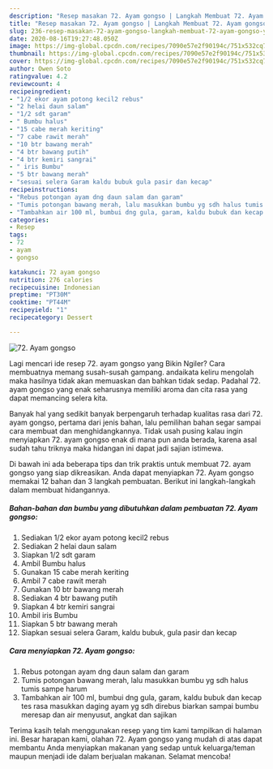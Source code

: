 ```yaml
---
description: "Resep masakan 72. Ayam gongso | Langkah Membuat 72. Ayam gongso Yang Enak dan Simpel"
title: "Resep masakan 72. Ayam gongso | Langkah Membuat 72. Ayam gongso Yang Enak dan Simpel"
slug: 236-resep-masakan-72-ayam-gongso-langkah-membuat-72-ayam-gongso-yang-enak-dan-simpel
date: 2020-08-16T19:27:48.050Z
image: https://img-global.cpcdn.com/recipes/7090e57e2f90194c/751x532cq70/72-ayam-gongso-foto-resep-utama.jpg
thumbnail: https://img-global.cpcdn.com/recipes/7090e57e2f90194c/751x532cq70/72-ayam-gongso-foto-resep-utama.jpg
cover: https://img-global.cpcdn.com/recipes/7090e57e2f90194c/751x532cq70/72-ayam-gongso-foto-resep-utama.jpg
author: Owen Soto
ratingvalue: 4.2
reviewcount: 4
recipeingredient:
- "1/2 ekor ayam potong kecil2 rebus"
- "2 helai daun salam"
- "1/2 sdt garam"
- " Bumbu halus"
- "15 cabe merah keriting"
- "7 cabe rawit merah"
- "10 btr bawang merah"
- "4 btr bawang putih"
- "4 btr kemiri sangrai"
- " iris Bumbu"
- "5 btr bawang merah"
- "sesuai selera Garam kaldu bubuk gula pasir dan kecap"
recipeinstructions:
- "Rebus potongan ayam dng daun salam dan garam"
- "Tumis potongan bawang merah, lalu masukkan bumbu yg sdh halus tumis sampe harum"
- "Tambahkan air 100 ml, bumbui dng gula, garam, kaldu bubuk dan kecap tes rasa masukkan daging ayam yg sdh direbus biarkan sampai bumbu meresap dan air menyusut, angkat dan sajikan"
categories:
- Resep
tags:
- 72
- ayam
- gongso

katakunci: 72 ayam gongso 
nutrition: 276 calories
recipecuisine: Indonesian
preptime: "PT30M"
cooktime: "PT44M"
recipeyield: "1"
recipecategory: Dessert

---
```



![72. Ayam gongso](https://img-global.cpcdn.com/recipes/7090e57e2f90194c/751x532cq70/72-ayam-gongso-foto-resep-utama.jpg)

Lagi mencari ide resep 72. ayam gongso yang Bikin Ngiler? Cara membuatnya memang susah-susah gampang. andaikata keliru mengolah maka hasilnya tidak akan memuaskan dan bahkan tidak sedap. Padahal 72. ayam gongso yang enak seharusnya memiliki aroma dan cita rasa yang dapat memancing selera kita.



Banyak hal yang sedikit banyak berpengaruh terhadap kualitas rasa dari 72. ayam gongso, pertama dari jenis bahan, lalu pemilihan bahan segar sampai cara membuat dan menghidangkannya. Tidak usah pusing kalau ingin menyiapkan 72. ayam gongso enak di mana pun anda berada, karena asal sudah tahu triknya maka hidangan ini dapat jadi sajian istimewa.


Di bawah ini ada beberapa tips dan trik praktis untuk membuat 72. ayam gongso yang siap dikreasikan. Anda dapat menyiapkan 72. Ayam gongso memakai 12 bahan dan 3 langkah pembuatan. Berikut ini langkah-langkah dalam membuat hidangannya.

<!--inarticleads1-->

##### Bahan-bahan dan bumbu yang dibutuhkan dalam pembuatan 72. Ayam gongso:

1. Sediakan 1/2 ekor ayam potong kecil2 rebus
1. Sediakan 2 helai daun salam
1. Siapkan 1/2 sdt garam
1. Ambil  Bumbu halus
1. Gunakan 15 cabe merah keriting
1. Ambil 7 cabe rawit merah
1. Gunakan 10 btr bawang merah
1. Sediakan 4 btr bawang putih
1. Siapkan 4 btr kemiri sangrai
1. Ambil  iris Bumbu
1. Siapkan 5 btr bawang merah
1. Siapkan sesuai selera Garam, kaldu bubuk, gula pasir dan kecap




<!--inarticleads2-->

##### Cara menyiapkan 72. Ayam gongso:

1. Rebus potongan ayam dng daun salam dan garam
1. Tumis potongan bawang merah, lalu masukkan bumbu yg sdh halus tumis sampe harum
1. Tambahkan air 100 ml, bumbui dng gula, garam, kaldu bubuk dan kecap tes rasa masukkan daging ayam yg sdh direbus biarkan sampai bumbu meresap dan air menyusut, angkat dan sajikan




Terima kasih telah menggunakan resep yang tim kami tampilkan di halaman ini. Besar harapan kami, olahan 72. Ayam gongso yang mudah di atas dapat membantu Anda menyiapkan makanan yang sedap untuk keluarga/teman maupun menjadi ide dalam berjualan makanan. Selamat mencoba!
